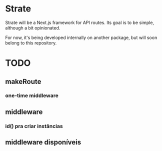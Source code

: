 # Strate
Strate will be a Next.js framework for API routes. Its goal is to be simple, 
although a bit opinionated.

For now, it's being developed internally on another package, but will soon
belong to this repository.

# TODO
## makeRoute
### one-time middleware

## middleware
### id() pra criar instâncias

## middleware disponíveis
